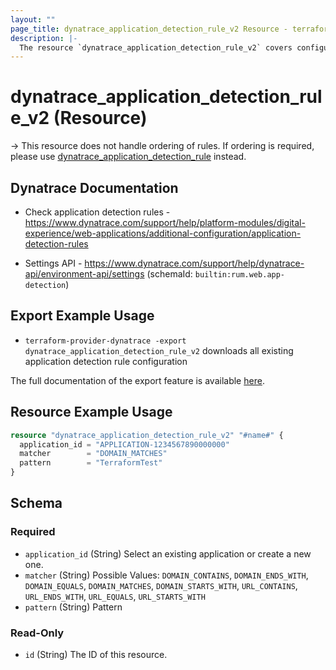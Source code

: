 ```yaml
---
layout: ""
page_title: dynatrace_application_detection_rule_v2 Resource - terraform-provider-dynatrace"
description: |-
  The resource `dynatrace_application_detection_rule_v2` covers configuration for application detection rule
---
```


# dynatrace_application_detection_rule_v2 (Resource)

-> This resource does not handle ordering of rules. If ordering is required, please use [dynatrace_application_detection_rule](https://registry.terraform.io/providers/dynatrace-oss/dynatrace/latest/docs/resources/application_detection_rule) instead.

## Dynatrace Documentation

- Check application detection rules - https://www.dynatrace.com/support/help/platform-modules/digital-experience/web-applications/additional-configuration/application-detection-rules

- Settings API - https://www.dynatrace.com/support/help/dynatrace-api/environment-api/settings (schemaId: `builtin:rum.web.app-detection`)

## Export Example Usage

- `terraform-provider-dynatrace -export dynatrace_application_detection_rule_v2` downloads all existing application detection rule configuration

The full documentation of the export feature is available [here](https://registry.terraform.io/providers/dynatrace-oss/dynatrace/latest/docs/guides/export-v2).

## Resource Example Usage

```terraform
resource "dynatrace_application_detection_rule_v2" "#name#" {
  application_id = "APPLICATION-1234567890000000"
  matcher        = "DOMAIN_MATCHES"
  pattern        = "TerraformTest"
}
```

<!-- schema generated by tfplugindocs -->
## Schema

### Required

- `application_id` (String) Select an existing application or create a new one.
- `matcher` (String) Possible Values: `DOMAIN_CONTAINS`, `DOMAIN_ENDS_WITH`, `DOMAIN_EQUALS`, `DOMAIN_MATCHES`, `DOMAIN_STARTS_WITH`, `URL_CONTAINS`, `URL_ENDS_WITH`, `URL_EQUALS`, `URL_STARTS_WITH`
- `pattern` (String) Pattern

### Read-Only

- `id` (String) The ID of this resource.
 
